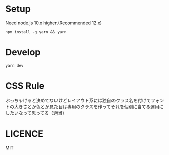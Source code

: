 # Setup

Need node.js 10.x higher.(Recommended 12.x)

```
npm install -g yarn && yarn
```

# Develop

```
yarn dev
```

# CSS Rule

ぶっちゃけると決めてないけどレイアウト系には独自のクラス名を付けてフォントの大きさとか色とか見た目は専用のクラスを作ってそれを個別に当てる運用にしたいなって思ってる（適当）

# LICENCE

MIT
